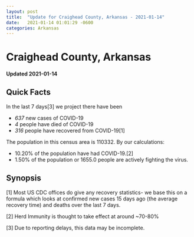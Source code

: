 ```yaml
---
layout: post
title:  "Update for Craighead County, Arkansas - 2021-01-14"
date:   2021-01-14 01:01:29 -0600
categories: Arkansas
---
```


# Craighead County, Arkansas
#### Updated 2021-01-14

## Quick Facts

In the last 7 days[3] we project there have been
- *637* new cases of COVID-19
- *4* people have died of COVID-19
- *316* people have recovered from COVID-19[1]

The population in this census area is 110332. By our calculations:
- 10.20% of the population have had COVID-19.[2]
- 1.50% of the population or 1655.0 people are actively fighting the virus.

## Synopsis




[1] Most US CDC offices do give any recovery statistics- we base this on a formula which looks at confirmed new cases
15 days ago (the average recovery time) and deaths over the last 7 days.

[2] Herd Immunity is thought to take effect at around ~70-80%

[3] Due to reporting delays, this data may be incomplete.
 
    